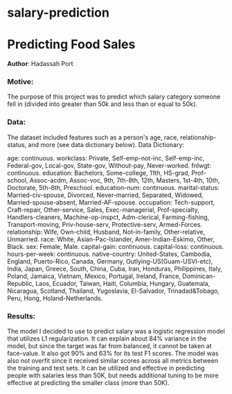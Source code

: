 # salary-prediction
# Predicting Food Sales

**Author**: Hadassah Port

### Motive:

The purpose of this project was to predict which salary category someone fell in (divided into greater than 50k and less than or equal to 50k).

### Data:

The dataset included features such as a person's age, race, relationship-status, and more (see data dictionary below). 
Data Dictionary:

age: continuous. 
workclass: Private, Self-emp-not-inc, Self-emp-inc, Federal-gov, Local-gov, State-gov, Without-pay, Never-worked. 
fnlwgt: continuous. 
education: Bachelors, Some-college, 11th, HS-grad, Prof-school, Assoc-acdm, Assoc-voc, 9th, 7th-8th, 12th, Masters, 1st-4th, 10th, Doctorate, 5th-6th, Preschool. 
education-num: continuous. 
marital-status: Married-civ-spouse, Divorced, Never-married, Separated, Widowed, Married-spouse-absent, Married-AF-spouse. 
occupation: Tech-support, Craft-repair, Other-service, Sales, Exec-managerial, Prof-specialty, Handlers-cleaners, Machine-op-inspct, Adm-clerical, Farming-fishing, Transport-moving, Priv-house-serv, Protective-serv, Armed-Forces. 
relationship: Wife, Own-child, Husband, Not-in-family, Other-relative, Unmarried. 
race: White, Asian-Pac-Islander, Amer-Indian-Eskimo, Other, Black. 
sex: Female, Male. 
capital-gain: continuous. 
capital-loss: continuous. 
hours-per-week: continuous. 
native-country: United-States, Cambodia, England, Puerto-Rico, Canada, Germany, Outlying-US(Guam-USVI-etc), India, Japan, Greece, South, China, Cuba, Iran, Honduras, Philippines, Italy, Poland, Jamaica, Vietnam, Mexico, Portugal, Ireland, France, Dominican-Republic, Laos, Ecuador, Taiwan, Haiti, Columbia, Hungary, Guatemala, Nicaragua, Scotland, Thailand, Yugoslavia, El-Salvador, Trinadad&Tobago, Peru, Hong, Holand-Netherlands.

### Results:

The model I decided to use to predict salary was a logistic regression model that utilizes L1 regularization. It can explain about 84% variance in the model, but since the target was far from balanced, it cannot be taken at face-value. It also got 90% and 63% for its test F1 scores. The model was also not overfit since it received similar scores across all metrics between the training and test sets. It can be utilized and effective in predicting people with salaries less than 50K, but needs additional tuning to be more effective at predicting the smaller class (more than 50K).
